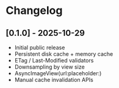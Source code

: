 # Changelog

## [0.1.0] - 2025-10-29
- Initial public release
- Persistent disk cache + memory cache
- ETag / Last-Modified validators
- Downsampling by view size
- AsyncImageView(url:placeholder:)
- Manual cache invalidation APIs
